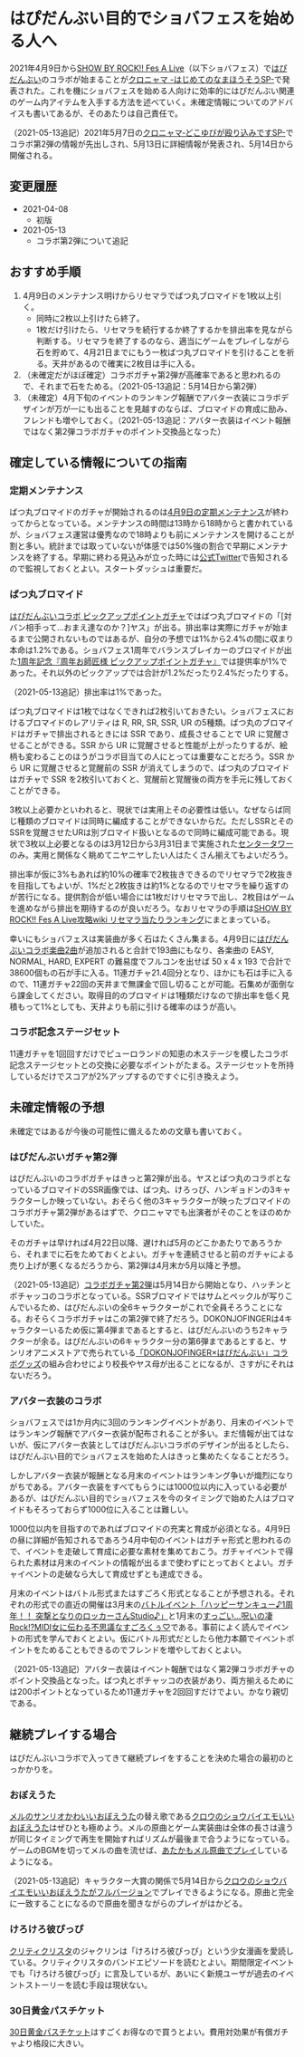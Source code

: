 # はぴだんぶい目的でショバフェスを始める人へ

2021年4月9日から[SHOW BY ROCK!! Fes A Live](https://showbyrock-fes.com/)（以下ショバフェス）で[はぴだんぶい](https://www.sanrio.co.jp/character/hapidanbui/)のコラボが始まることが[クロニャマ -はじめてのなまほうそうSP-](https://www.youtube.com/watch?v=HopqUgG2Qnw)で発表された。これを機にショバフェスを始める人向けに効率的にはぴだんぶい関連のゲーム内アイテムを入手する方法を述べていく。未確定情報についてのアドバイスも書いてあるが、そのあたりは自己責任で。

（2021-05-13追記）2021年5月7日の[クロニャマ‐どこゆびが殴り込みですSP-](https://www.youtube.com/watch?v=AncehZzwViE)でコラボ第2弾の情報が先出しされ、5月13日に詳細情報が発表され、5月14日から開催される。

## 変更履歴

- 2021-04-08
  - 初版
- 2021-05-13
  - コラボ第2弾について追記

## おすすめ手順

1. 4月9日のメンテナンス明けからリセマラでばつ丸ブロマイドを1枚以上引く。
   - 同時に2枚以上引けたら終了。
   - 1枚だけ引けたら、リセマラを続行するか終了するかを排出率を見ながら判断する。リセマラを終了するのなら、適当にゲームをプレイしながら石を貯めて、4月21日までにもう一枚ばつ丸ブロマイドを引けることを祈る。天井があるので確実に2枚目は手に入る。
1. （未確定だがほぼ確定）コラボガチャ第2弾が高確率であると思われるので、それまで石をためる。（2021-05-13追記：5月14日から第2弾）
1. （未確定）4月下旬のイベントのランキング報酬でアバター衣装にコラボデザインが万が一にも出ることを見越すのならば、ブロマイドの育成に励み、フレンドも増やしておく。（2021-05-13追記：アバター衣装はイベント報酬ではなく第2弾コラボガチャのポイント交換品となった）

## 確定している情報についての指南

### 定期メンテナンス

ばつ丸ブロマイドのガチャが開始されるのは[4月9日の定期メンテナンス](https://info.showbyrock-fes.com/inc/news/report/202104-748.html)が終わってからとなっている。メンテナンスの時間は13時から18時からと書かれているが、ショバフェス運営は優秀なので18時よりも前にメンテナンスを開けることが割と多い。統計までは取っていないが体感では50%強の割合で早期にメンテナンスを終了する。早期に終わる見込みが立った時には[公式Twitter](https://twitter.com/SB69F)で告知されるので監視しておくとよい。スタートダッシュは重要だ。

### ばつ丸ブロマイド

[はぴだんぶいコラボ ピックアップポイントガチャ](https://info.showbyrock-fes.com/inc/news/report/202104-757.html)ではばつ丸ブロマイドの「\[対バン相手って…おまえ達なのか？\]ヤス」が出る。排出率は実際にガチャが始まるまで公開されないものではあるが、自分の予想では1%から2.4%の間に収まり本命は1.2%である。ショバフェス1周年でバランスブレイカーのブロマイドが出た[1周年記念『周年お師匠様 ピックアップポイントガチャ』](https://info.showbyrock-fes.com/inc/news/report/202103-709.html)では提供率が1%であった。それ以外のピックアップでは合計が1.2%だったり2.4%だったりする。

（2021-05-13追記）排出率は1%であった。

ばつ丸ブロマイドは1枚ではなくできれば2枚引いておきたい。ショバフェスにおけるブロマイドのレアリティは R, RR, SR, SSR, UR の5種類。ばつ丸のブロマイドはガチャで排出されるときには SSR であり、成長させることで UR に覚醒させることができる。SSR から UR に覚醒させると性能が上がったりするが、絵柄も変わることのほうがコラボ目当ての人にとっては重要なことだろう。SSR から UR に覚醒させると覚醒前の SSR が消えてしまうので、ばつ丸のブロマイドはガチャで SSR を2枚引いておくと、覚醒前と覚醒後の両方を手元に残しておくことができる。

3枚以上必要かといわれると、現状では実用上その必要性は低い。なぜならば同じ種類のブロマイドは同時に編成することができないからだ。ただしSSRとそのSSRを覚醒させたURは別ブロマイド扱いとなるので同時に編成可能である。現状で3枚以上必要となるのは3月12日から3月31日まで実施された[センタータワー](https://info.showbyrock-fes.com/inc/news/report/202103-708.html)のみ。実用と関係なく眺めてニヤニヤしたい人はたくさん揃えてもよいだろう。

排出率が仮に3%もあれば約10%の確率で2枚抜きできるのでリセマラで2枚抜きを目指してもよいが、1%だと2枚抜きは約1%となるのでリセマラを繰り返すのが苦行になる。提供割合が低い場合には1枚だけリセマラで出し、2枚目はゲームを進めながら排出を期待するのが良いだろう。なおリセマラの手順は[SHOW BY ROCK!! Fes A Live攻略wiki リセマラ当たりランキング](https://gamerch.com/sb69f/entry/132178)にまとまっている。

幸いにもショバフェスは実装曲が多く石はたくさん集まる。4月9日に[はぴだんぶいコラボ楽曲2曲](https://info.showbyrock-fes.com/inc/news/report/202104-749.html)が追加されると合計で193曲にもなり、各楽曲の EASY, NORMAL, HARD, EXPERT の難易度でフルコンを出せば 50 x 4 x 193 で合計で38600個もの石が手に入る。11連ガチャ21.4回分となり、ほかにも石は手に入るので、11連ガチャ22回の天井まで無課金で回し切ることが可能。石集めが面倒なら課金してください。取得目的のブロマイドは1種類だけなので排出率を低く見積もって1%としても、天井よりも前に引ける確率のほうが高い。

### コラボ記念ステージセット

11連ガチャを1回回すだけでピューロランドの知恵の木ステージを模したコラボ記念ステージセットとの交換に必要なポイントがたまる。ステージセットを所持しているだけでスコアが2%アップするのですぐに引き換えよう。

## 未確定情報の予想

未確定ではあるが今後の可能性に備えるための文章も書いておく。

### はぴだんぶいガチャ第2弾

はぴだんぶいのコラボガチャはきっと第2弾が出る。ヤスとばつ丸のコラボとなっているブロマイドのSSR画像では、ばつ丸、けろっぴ、ハンギョドンの3キャラクターしか映っていない。おそらく他の3キャラクターが映ったブロマイドのコラボガチャ第2弾があるはずで、クロニャマでも出演者がそのことをほのめかしていた。

そのガチャは早ければ4月22日以降、遅ければ5月のどこかあたりであろうから、それまでに石をためておくとよい。ガチャを連続させると前のガチャによる売り上げが悪くなるだろうから、第2弾は4月末か5月以降と予想。

（2021-05-13追記）[コラボガチャ第2弾](https://info.showbyrock-fes.com/inc/news/report/202105-812.html)は5月14日から開始となり、ハッチンとポチャッコのコラボとなっている。SSRブロマイドではサムとペックルが写りこんでいるため、はぴだんぶいの全6キャラクターがこれで全員そろうことになる。おそらくコラボガチャはこの第2弾で終了だろう。DOKONJOFINGERは4キャラクターいるため仮に第4弾まであるとすると、はぴだんぶいのうち2キャラクターが余る。はぴだんぶいの6キャラクター分の第6弾まであるとすると、サンリオアニメストアで売られている[「DOKONJOFINGER×はぴだんぶい」コラボグッズ](https://sanrio-animestore-a3.jp/products/list?category_id=&name=20210430srtw)の組み合わせにより校長やヤス母が出ることになるが、さすがにそれはないだろう。

### アバター衣装のコラボ

ショバフェスでは1か月内に3回のランキングイベントがあり、月末のイベントではランキング報酬でアバター衣装が配布されることが多い。まだ情報が出てはないが、仮にアバター衣装としてはぴだんぶいコラボのデザインが出るとしたら、はぴだんぶい目的でショバフェスを始めた人はきっと集めたくなることだろう。

しかしアバター衣装が報酬となる月末のイベントはランキング争いが熾烈になりがちである。アバター衣装をすべてもらうには1000位以内に入っている必要があるが、はぴだんぶい目的でショバフェスを今のタイミングで始めた人はブロマイドもそろっておらず1000位に入ることは難しい。

1000位以内を目指すのであればブロマイドの充実と育成が必須となる。4月9日の昼に詳細が告知されるであろう4月中旬のイベントはガチャ形式と思われるので、イベントを走破して育成に必要な素材を集めておこう。ガチャイベントで得られた素材は月末のイベントの情報が出るまで使わずにとっておくとよい。ガチャイベントの走破なら大して育成せずとも達成できる。

月末のイベントはバトル形式またはすごろく形式となることが予想される。それぞれの形式での直近の開催は3月末の[バトルイベント「ハッピーサンキュー♪1周年！！ 突撃となりのロッカーさんStudio♪」](https://info.showbyrock-fes.com/inc/news/report/202103-726.html)と1月末の[すっごい…呪いの凄Rock!?MIDI女に伝わる不思議なすごろくぅ♡](https://info.showbyrock-fes.com/inc/news/report/202101-606.html)である。事前によく読んでイベントの形式を学んでおくとよい。仮にバトル形式だとしたら他力本願でイベントポイントをためることもできるのでフレンドを増やしておくとよい。

（2021-05-13追記）アバター衣装はイベント報酬ではなく第2弾コラボガチャのポイント交換品となった。ばつ丸とポチャッコの衣装があり、両方揃えるためには200ポイントとなっているため11連ガチャを2回回すだけでよい。かなり親切である。

## 継続プレイする場合

はぴだんぶいコラボで入ってきて継続プレイをすることを決めた場合の最初のとっかかりを。

### おぼえうた

[メルのサンリオかわいいおぼえうた](https://www.youtube.com/watch?v=Z24BrlzQ6eo)の替え歌である[クロウのショウバイエモいいおぼえうた](https://www.youtube.com/watch?v=oI2PRKWFB_I)はぜひとも極めよう。メルの原曲とゲーム実装曲は全体の長さは違うが同じタイミングで再生を開始すればリズムが最後まで合うようになっている。ゲームのBGMを切ってメルの曲を流せば、[あたかもメル原曲でプレイ](https://twitter.com/ohtaket/status/1276120076643532801)しているようになる。

（2021-05-13追記）キャラクター大賞の関係で5月14日から[クロウのショウバイエモいいおぼえうたがフルバージョン](https://info.showbyrock-fes.com/inc/news/report/202105-809.html)でプレイできるようになる。原曲と完全に一致することになるので原曲を聞きながらのプレイがはかどる。

### けろけろ彼ぴっぴ

[クリティクリスタ](https://www.showbyrock.com/character/LB020.html)のジャクリンは「けろけろ彼ぴっぴ」という少女漫画を愛読している。クリティクリスタのバンドエピソードを読むとよい。期間限定イベントでも「けろけろ彼ぴっぴ」に言及しているが、あいにく新規ユーザが過去のイベントストーリーを読む手段は現状ない。

### 30日黄金パスチケット

[30日黄金パスチケット](https://info.showbyrock-fes.com/inc/news/report/202101-620.html)はすごくお得なので買うとよい。費用対効果が有償ガチャより格段に大きい。
